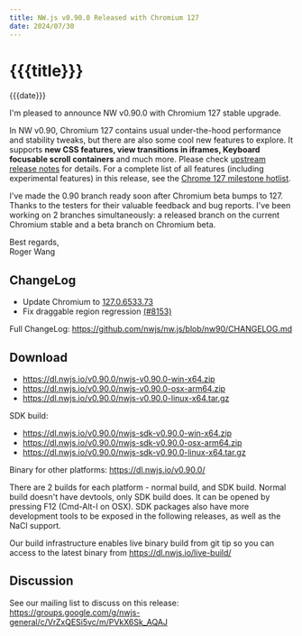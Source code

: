 ```yaml
---
title: NW.js v0.90.0 Released with Chromium 127
date: 2024/07/30
---
```

# {{{title}}}
{{{date}}}

I'm pleased to announce NW v0.90.0 with Chromium 127 stable upgrade.

In NW v0.90, Chromium 127 contains usual under-the-hood performance and stability tweaks, but there are also some cool new features to explore. It supports **new CSS features, view transitions in iframes, Keyboard focusable scroll containers** and much more. Please check [upstream release notes](https://developer.chrome.com/blog/chrome-127-beta/) for details. For a complete list of all features (including experimental features) in this release, see the [Chrome 127 milestone hotlist](https://www.chromestatus.com/features#milestone=127).

I've made the 0.90 branch ready soon after Chromium beta bumps to 127. Thanks to the testers for their valuable feedback and bug reports. I've been working on 2 branches simultaneously: a released branch on the current Chromium stable and a beta branch on Chromium beta.

Best regards,  
Roger Wang

## ChangeLog

- Update Chromium to [127.0.6533.73](https://chromereleases.googleblog.com/2024/07/stable-channel-update-for-desktop_23.html)
- Fix draggable region regression [(#8153)](https://github.com/nwjs/nw.js/issues/8153)

Full ChangeLog: https://github.com/nwjs/nw.js/blob/nw90/CHANGELOG.md

## Download 

* https://dl.nwjs.io/v0.90.0/nwjs-v0.90.0-win-x64.zip 
* https://dl.nwjs.io/v0.90.0/nwjs-v0.90.0-osx-arm64.zip 
* https://dl.nwjs.io/v0.90.0/nwjs-v0.90.0-linux-x64.tar.gz 

SDK build: 
* https://dl.nwjs.io/v0.90.0/nwjs-sdk-v0.90.0-win-x64.zip 
* https://dl.nwjs.io/v0.90.0/nwjs-sdk-v0.90.0-osx-arm64.zip 
* https://dl.nwjs.io/v0.90.0/nwjs-sdk-v0.90.0-linux-x64.tar.gz 

Binary for other platforms: https://dl.nwjs.io/v0.90.0/ 

There are 2 builds for each platform - normal build, and SDK build. Normal build doesn't have devtools, only SDK build does. lt can be opened by pressing F12 (Cmd-Alt-I on OSX). SDK packages also have more development tools to be exposed in the following releases, as well as the NaCl support.

Our build infrastructure enables live binary build from git tip so you can access to the latest binary from https://dl.nwjs.io/live-build/ 

## Discussion

See our mailing list to discuss on this release: https://groups.google.com/g/nwjs-general/c/VrZxQESi5vc/m/PVkX6Sk_AQAJ
